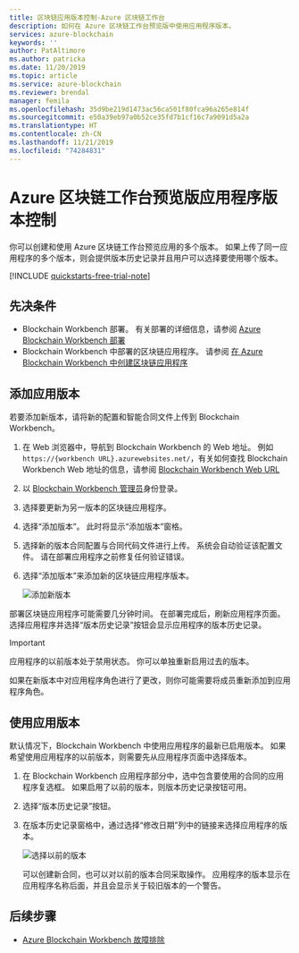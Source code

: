 ```yaml
---
title: 区块链应用版本控制-Azure 区块链工作台
description: 如何在 Azure 区块链工作台预览版中使用应用程序版本。
services: azure-blockchain
keywords: ''
author: PatAltimore
ms.author: patricka
ms.date: 11/20/2019
ms.topic: article
ms.service: azure-blockchain
ms.reviewer: brendal
manager: femila
ms.openlocfilehash: 35d9be219d1473ac56ca501f80fca96a265e814f
ms.sourcegitcommit: e50a39eb97a0b52ce35fd7b1cf16c7a9091d5a2a
ms.translationtype: HT
ms.contentlocale: zh-CN
ms.lasthandoff: 11/21/2019
ms.locfileid: "74284831"
---
```

# <a name="azure-blockchain-workbench-preview-application-versioning"></a>Azure 区块链工作台预览版应用程序版本控制

你可以创建和使用 Azure 区块链工作台预览应用的多个版本。 如果上传了同一应用程序的多个版本，则会提供版本历史记录并且用户可以选择要使用哪个版本。

[!INCLUDE [quickstarts-free-trial-note](../../../includes/quickstarts-free-trial-note.md)]

## <a name="prerequisites"></a>先决条件

* Blockchain Workbench 部署。 有关部署的详细信息，请参阅 [Azure Blockchain Workbench 部署](deploy.md)
* Blockchain Workbench 中部署的区块链应用程序。 请参阅 [在 Azure Blockchain Workbench 中创建区块链应用程序](create-app.md)

## <a name="add-an-app-version"></a>添加应用版本

若要添加新版本，请将新的配置和智能合同文件上传到 Blockchain Workbench。

1. 在 Web 浏览器中，导航到 Blockchain Workbench 的 Web 地址。 例如 `https://{workbench URL}.azurewebsites.net/`，有关如何查找 Blockchain Workbench Web 地址的信息，请参阅 [Blockchain Workbench Web URL](deploy.md#blockchain-workbench-web-url)
2. 以 [Blockchain Workbench 管理员](manage-users.md#manage-blockchain-workbench-administrators)身份登录。
3. 选择要更新为另一版本的区块链应用程序。
4. 选择“添加版本”。 此时将显示“添加版本”窗格。
5. 选择新的版本合同配置与合同代码文件进行上传。 系统会自动验证该配置文件。 请在部署应用程序之前修复任何验证错误。
6. 选择“添加版本”来添加新的区块链应用程序版本。

    ![添加新版本](media/version-app/add-version.png)

部署区块链应用程序可能需要几分钟时间。 在部署完成后，刷新应用程序页面。 选择应用程序并选择“版本历史记录”按钮会显示应用程序的版本历史记录。

> [!IMPORTANT]
> 应用程序的以前版本处于禁用状态。 你可以单独重新启用过去的版本。
>
> 如果在新版本中对应用程序角色进行了更改，则你可能需要将成员重新添加到应用程序角色。

## <a name="using-app-versions"></a>使用应用版本

默认情况下，Blockchain Workbench 中使用应用程序的最新已启用版本。 如果希望使用应用程序的以前版本，则需要先从应用程序页面中选择版本。

1. 在 Blockchain Workbench 应用程序部分中，选中包含要使用的合同的应用程序复选框。 如果启用了以前的版本，则版本历史记录按钮可用。
2. 选择“版本历史记录”按钮。
3. 在版本历史记录窗格中，通过选择“修改日期”列中的链接来选择应用程序的版本。

    ![选择以前的版本](media/version-app/use-version.png)

    可以创建新合同，也可以对以前的版本合同采取操作。 应用程序的版本显示在应用程序名称后面，并且会显示关于较旧版本的一个警告。

## <a name="next-steps"></a>后续步骤

* [Azure Blockchain Workbench 故障排除](troubleshooting.md)
